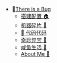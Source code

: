 * :sunflower:[There is a Bug](/)
  * [搭建配置 :house:](/build/index.md)
  * [机器碎片 :wrench:](/patch/index.md)
  * [:pushpin: 代码代码](/code/index.md)
  * [奇珍异宝 :white_flower:](/treasure/index.md)
  <!-- * [杂货小铺 :rainbow:](/life/index.md) -->
  * [咸鱼生活 :guitar:](/insane/index.md)
  * [About Me :speech_balloon:](README.md)
